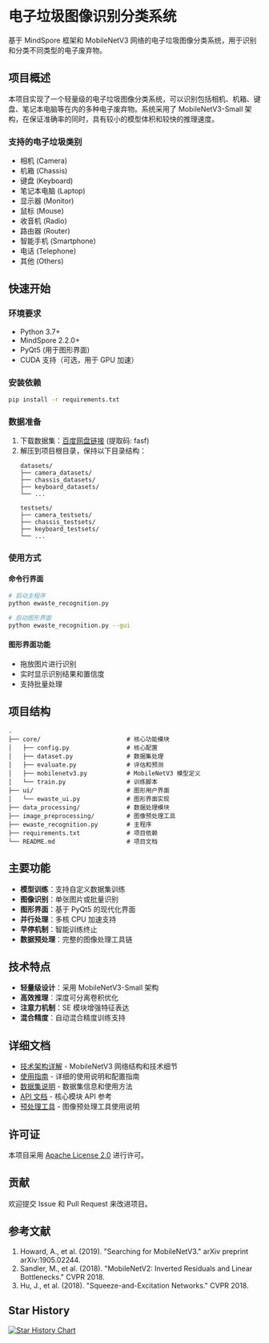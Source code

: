 # 电子垃圾图像识别分类系统

基于 MindSpore 框架和 MobileNetV3 网络的电子垃圾图像分类系统，用于识别和分类不同类型的电子废弃物。

## 项目概述

本项目实现了一个轻量级的电子垃圾图像分类系统，可以识别包括相机、机箱、键盘、笔记本电脑等在内的多种电子废弃物。系统采用了 MobileNetV3-Small 架构，在保证准确率的同时，具有较小的模型体积和较快的推理速度。

### 支持的电子垃圾类别

- 相机 (Camera)
- 机箱 (Chassis) 
- 键盘 (Keyboard)
- 笔记本电脑 (Laptop)
- 显示器 (Monitor)
- 鼠标 (Mouse)
- 收音机 (Radio)
- 路由器 (Router)
- 智能手机 (Smartphone)
- 电话 (Telephone)
- 其他 (Others)

## 快速开始

### 环境要求

- Python 3.7+
- MindSpore 2.2.0+
- PyQt5 (用于图形界面)
- CUDA 支持（可选，用于 GPU 加速）

### 安装依赖

```bash
pip install -r requirements.txt
```

### 数据准备

1. 下载数据集：[百度网盘链接](https://pan.baidu.com/s/14GTB3pxmQ-c0dcADk1cH3A) (提取码: fasf)
2. 解压到项目根目录，保持以下目录结构：
   ```
   datasets/
   ├── camera_datasets/
   ├── chassis_datasets/
   ├── keyboard_datasets/
   └── ...
   
   testsets/
   ├── camera_testsets/
   ├── chassis_testsets/
   ├── keyboard_testsets/
   └── ...
   ```

### 使用方式

#### 命令行界面
```bash
# 启动主程序
python ewaste_recognition.py

# 启动图形界面
python ewaste_recognition.py --gui
```

#### 图形界面功能
- 拖放图片进行识别
- 实时显示识别结果和置信度
- 支持批量处理

## 项目结构

```
.
├── core/                        # 核心功能模块
│   ├── config.py                # 核心配置
│   ├── dataset.py               # 数据集处理
│   ├── evaluate.py              # 评估和预测
│   ├── mobilenetv3.py           # MobileNetV3 模型定义
│   └── train.py                 # 训练脚本
├── ui/                          # 图形用户界面
│   └── ewaste_ui.py             # 图形界面实现
├── data_processing/             # 数据处理模块
├── image_preprocessing/         # 图像预处理工具
├── ewaste_recognition.py        # 主程序
├── requirements.txt             # 项目依赖
└── README.md                    # 项目文档
```

## 主要功能

- **模型训练**：支持自定义数据集训练
- **图像识别**：单张图片或批量识别
- **图形界面**：基于 PyQt5 的现代化界面
- **并行处理**：多核 CPU 加速支持
- **早停机制**：智能训练终止
- **数据预处理**：完整的图像处理工具链

## 技术特点

- **轻量级设计**：采用 MobileNetV3-Small 架构
- **高效推理**：深度可分离卷积优化
- **注意力机制**：SE 模块增强特征表达
- **混合精度**：自动混合精度训练支持

## 详细文档

- [技术架构详解](docs/ARCHITECTURE.md) - MobileNetV3 网络结构和技术细节
- [使用指南](docs/USAGE.md) - 详细的使用说明和配置指南
- [数据集说明](docs/DATASET.md) - 数据集信息和使用方法
- [API 文档](docs/API.md) - 核心模块 API 参考
- [预处理工具](docs/PREPROCESSING.md) - 图像预处理工具使用说明

## 许可证

本项目采用 [Apache License 2.0](http://www.apache.org/licenses/LICENSE-2.0) 进行许可。

## 贡献

欢迎提交 Issue 和 Pull Request 来改进项目。

## 参考文献

1. Howard, A., et al. (2019). "Searching for MobileNetV3." arXiv preprint arXiv:1905.02244.
2. Sandler, M., et al. (2018). "MobileNetV2: Inverted Residuals and Linear Bottlenecks." CVPR 2018.
3. Hu, J., et al. (2018). "Squeeze-and-Excitation Networks." CVPR 2018. 

## Star History

[![Star History Chart](https://api.star-history.com/svg?repos=Snake-Konginchrist/MindSpore-Ewaste-Recognition-System-MobileNetV3&type=Date)](https://www.star-history.com/#Snake-Konginchrist/MindSpore-Ewaste-Recognition-System-MobileNetV3&Date)